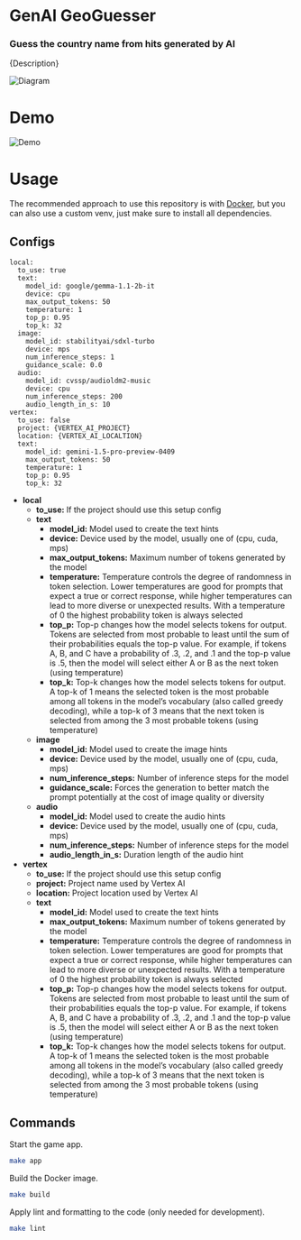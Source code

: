 # GenAI GeoGuesser

### Guess the country name from hits generated by AI

{Description}

![Diagram](./assets/diagram.jpg)

# Demo
![Demo](./assets/demo.png)

# Usage
The recommended approach to use this repository is with [Docker](https://docs.docker.com/), but you can also use a custom venv, just make sure to install all dependencies.

## Configs
```
local:
  to_use: true
  text:
    model_id: google/gemma-1.1-2b-it
    device: cpu
    max_output_tokens: 50
    temperature: 1
    top_p: 0.95
    top_k: 32
  image:
    model_id: stabilityai/sdxl-turbo
    device: mps
    num_inference_steps: 1
    guidance_scale: 0.0
  audio:
    model_id: cvssp/audioldm2-music
    device: cpu
    num_inference_steps: 200
    audio_length_in_s: 10
vertex:
  to_use: false
  project: {VERTEX_AI_PROJECT}
  location: {VERTEX_AI_LOCALTION}
  text:
    model_id: gemini-1.5-pro-preview-0409
    max_output_tokens: 50
    temperature: 1
    top_p: 0.95
    top_k: 32
```

- **local**
  - **to_use:** If the project should use this setup config
  - **text**
    - **model_id:** Model used to create the text hints
    - **device:** Device used by the model, usually one of (cpu, cuda, mps)
    - **max_output_tokens:** Maximum number of tokens generated by the model
    - **temperature:** Temperature controls the degree of randomness in token selection. Lower temperatures are good for prompts that expect a true or correct response, while higher temperatures can lead to more diverse or unexpected results. With a temperature of 0 the highest probability token is always selected
    - **top_p:** Top-p changes how the model selects tokens for output. Tokens are selected from most probable to least until the sum of their probabilities equals the top-p value. For example, if tokens A, B, and C have a probability of .3, .2, and .1 and the top-p value is .5, then the model will select either A or B as the next token (using temperature)
    - **top_k:** Top-k changes how the model selects tokens for output. A top-k of 1 means the selected token is the most probable among all tokens in the model’s vocabulary (also called greedy decoding), while a top-k of 3 means that the next token is selected from among the 3 most probable tokens (using temperature)
  - **image**
    - **model_id:** Model used to create the image hints
    - **device:** Device used by the model, usually one of (cpu, cuda, mps)
    - **num_inference_steps:** Number of inference steps for the model
    - **guidance_scale:** Forces the generation to better match the prompt potentially at the cost of image quality or diversity
  - **audio**
    - **model_id:** Model used to create the audio hints
    - **device:** Device used by the model, usually one of (cpu, cuda, mps)
    - **num_inference_steps:** Number of inference steps for the model
    - **audio_length_in_s:** Duration length of the audio hint
- **vertex**
  - **to_use:** If the project should use this setup config
  - **project:** Project name used by Vertex AI
  - **location:** Project location used by Vertex AI
  - **text**
    - **model_id:** Model used to create the text hints
    - **max_output_tokens:** Maximum number of tokens generated by the model
    - **temperature:** Temperature controls the degree of randomness in token selection. Lower temperatures are good for prompts that expect a true or correct response, while higher temperatures can lead to more diverse or unexpected results. With a temperature of 0 the highest probability token is always selected
    - **top_p:** Top-p changes how the model selects tokens for output. Tokens are selected from most probable to least until the sum of their probabilities equals the top-p value. For example, if tokens A, B, and C have a probability of .3, .2, and .1 and the top-p value is .5, then the model will select either A or B as the next token (using temperature)
    - **top_k:** Top-k changes how the model selects tokens for output. A top-k of 1 means the selected token is the most probable among all tokens in the model’s vocabulary (also called greedy decoding), while a top-k of 3 means that the next token is selected from among the 3 most probable tokens (using temperature)

## Commands
Start the game app.
```bash
make app
```

Build the Docker image.
```bash
make build
```

Apply lint and formatting to the code (only needed for development).
```bash
make lint
```